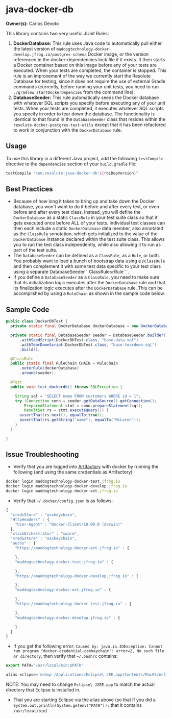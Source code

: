 # java-docker-db
**Owner(s):** Carlos Devoto

This library contains two very useful JUnit Rules:

 1. **DockerDatabase:** This rule uses Java code to automatically pull either the latest version of ``maddogtechnology-docker-develop.jfrog.io/postgres-schema`` Docker image, or the version referenced in the docker-dependencies.lock file if it exists. It then starts a Docker container based on this image before any of your tests are executed.  When your tests are completed, the container is stopped.  This rule is an improvement of the way we currently start the Resolute Database for testing, since it does not require the use of external Gradle commands (currently, before running your unit tests, you need to run ```./gradlew startDockerDepencies``` from the command line).
 1. **DatabaseSeeder:** This rule automatically seeds the Docker database with whatever SQL scripts you specify before executing any of your unit tests.  When your tests are completed, it executes whatever SQL scripts you specify in order to tear down the database. The functionality is identical to that found in the ```DatabaseSeeder``` class that resides within the ```resolute-docker-postgres-test-utils``` except that it has been refactored to work in conjunction with the ```DockerDatabase``` rule.
 
## Usage 

To use this library in a different Java project, add the following ``testCompile`` directive to the ``dependencies`` section of your ``build.gradle`` file:
```groovy
testCompile "com.resolute:java-docker-db:${rbiDepVersion}"
```
## Best Practices
 * Because of how long it takes to bring up and take down the Docker database, you won't want to do it before and after every test, or even before and after every test class.  Instead, you will define the ```DockerDatabase``` as a static ```ClassRule``` in your test suite class so that it gets executed once before ALL of your tests.  Individual test classes can then each include a static ```DockerDatabase``` data member, also annotated as the ```ClassRule``` snnotation, which gets initialized to the value of the ```DockerDatabase``` instance declared within the test suite class.  This allows you to run the test class independently, while also allowing it to run as part of the test suite. 
 * The ```DatabaseSeeder``` can be defined as a ```ClassRule```, as a ```Rule```, or both.  You probably want to load a bunch of bootstrap data using a ```@ClassRule``` and then complement it with some test data specific to your test class using a separate DatabaseSeeder ``ClassRule``` or ```Rule```.
 * If you define a ```DatabaseSeeder``` as a ```ClassRule```, you need to make sure that its initialization logic executes after the ```DockerDatabase``` rule and that its finalization logic executes after the ```DockerDatabase``` rule.  This can be accomplished by using a ```RuleChain``` as shown in the sample code below.

## Sample Code

```java
public class DockerDbTest {
  private static final DockerDatabase dockerDatabase = new DockerDatabase();

  private static final DatabaseSeeder seeder = DatabaseSeeder.builder()
      .withSeedScript(DockerDbTest.class, "base-data.sql")
      .withTearDownScript(DockerDbTest.class, "base-teardown.sql")
      .build();

  @ClassRule
  public static final RuleChain CHAIN = RuleChain
      .outerRule(dockerDatabase)
      .around(seeder);

  @Test
  public void test_dockerdb() throws SQLException {

    String sql = "SELECT name FROM customers WHERE id = 1";
    try (Connection conn = seeder.getDataSource().getConnection();
        PreparedStatement stmt = conn.prepareStatement(sql);
        ResultSet rs = stmt.executeQuery()) {
      assertThat(rs.next(), equalTo(true));
      assertThat(rs.getString("name"), equalTo("McLaren"));
    }
  }

}

```

## Issue Troubleshooting
* Verify that you are logged into [Artifactory](https://maddogtechnology.artifactoryonline.com/ "Artifactory") with docker by running the following (and using the same credentials as Artifactory)

```javascript
docker login maddogtechnology-docker-test.jfrog.io
docker login maddogtechnology-docker-develop.jfrog.io
docker login maddogtechnology-docker-ext.jfrog.io
````

* Verify that `~/.docker/config.json` is as follows:

```javascript
{
  "credsStore" : "osxkeychain",
  "HttpHeaders" : {
    "User-Agent" : "Docker-Client/18.09.0 (darwin)"
  },
  "stackOrchestrator" : "swarm",
  "credSstore" : "osxkeychain",
  "auths" : {
    "https://maddogtechnology-docker-ext.jfrog.io" : {

    },
    "maddogtechnology-docker-test.jfrog.io" : {

    },
    "https://maddogtechnology-docker-develop.jfrog.io" : {

    },
    "maddogtechnology-docker-ext.jfrog.io" : {

    },
    "https://maddogtechnology-docker-test.jfrog.io" : {

    },
    "maddogtechnology-docker-develop.jfrog.io" : {

    }
  }
}

```

* If you get the following error: `Caused by: java.io.IOException: Cannot run program "docker-credential-osxkeychain": error=2, No such file or directory`, then verify that `~/.bashrc` contains:

````javascript
export PATH="/usr/local/bin:$PATH"

alias eclipse='nohup /Applications/Eclipse\ JEE.app/Contents/MacOS/eclipse >/dev/null 2>&1 &'

````

NOTE: You may need to change `Eclipse\ J2EE.app` to match the actual directory that Eclipse is installed in. 

* That you are starting Eclipse via the alias above (so that if you did a `System.out.println(System.getenv("PATH"));` that it contains `/usr/local/bin`)   
